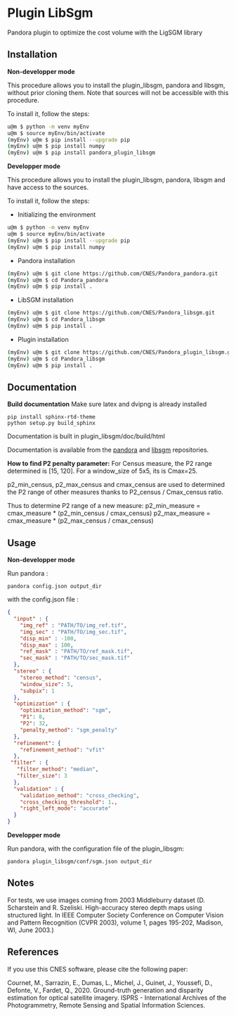 # Plugin LibSgm

Pandora plugin to optimize the cost volume with the LigSGM library

## Installation

**Non-developper mode**

This procedure allows you to install the plugin_libsgm, pandora and libsgm, without prior cloning them. 
Note that sources will not be accessible with this procedure.

To install it, follow the steps:

```sh
u@m $ python -m venv myEnv
u@m $ source myEnv/bin/activate
(myEnv) u@m $ pip install --upgrade pip
(myEnv) u@m $ pip install numpy
(myEnv) u@m $ pip install pandora_plugin_libsgm
```

**Developper mode**

This procedure allows you to install the plugin_libsgm, pandora, libsgm and have access to the sources.

To install it, follow the steps:

- Initializing the environment

```sh
u@m $ python -m venv myEnv
u@m $ source myEnv/bin/activate
(myEnv) u@m $ pip install --upgrade pip
(myEnv) u@m $ pip install numpy
```

- Pandora installation

```sh
(myEnv) u@m $ git clone https://github.com/CNES/Pandora_pandora.git
(myEnv) u@m $ cd Pandora_pandora
(myEnv) u@m $ pip install .
```

- LibSGM installation

```sh
(myEnv) u@m $ git clone https://github.com/CNES/Pandora_libsgm.git
(myEnv) u@m $ cd Pandora_libsgm
(myEnv) u@m $ pip install .
```

- Plugin installation

```sh
(myEnv) u@m $ git clone https://github.com/CNES/Pandora_plugin_libsgm.git
(myEnv) u@m $ cd Pandora_libsgm
(myEnv) u@m $ pip install .
```

## Documentation

**Build documentation**
Make sure  latex and dvipng is already installed

```
pip install sphinx-rtd-theme
python setup.py build_sphinx
```
Documentation is built in plugin_libsgm/doc/build/html 

Documentation is available from the [pandora](https://github.com/CNES/Pandora_pandora) and 
[libsgm](https://github.com/CNES/Pandora_libsgm) repositories.

**How to find P2 penalty parameter:**
For Census measure, the P2 range determined is [15, 120]. For a window_size of 5x5, its is Cmax=25.

p2_min_census, p2_max_census and cmax_census are used to determined the P2 range of other measures
thanks to P2_census / Cmax_census ratio.

Thus to determine P2 range of a new measure:
p2_min_measure = cmax_measure * (p2_min_census / cmax_census)
p2_max_measure = cmax_measure * (p2_max_census / cmax_census)


## Usage

**Non-developper mode**

Run pandora : 

    pandora config.json output_dir

with the config.json file : 

```json
{
  "input" : {
    "img_ref" : "PATH/TO/img_ref.tif",
    "img_sec" : "PATH/TO/img_sec.tif",
    "disp_min" : -100,
    "disp_max" : 100,
    "ref_mask" : "PATH/TO/ref_mask.tif",
    "sec_mask" : "PATH/TO/sec_mask.tif"
  },
  "stereo" : {
    "stereo_method": "census",
    "window_size": 5,
    "subpix": 1
  },
  "optimization" : {
    "optimization_method": "sgm",
    "P1": 8,
    "P2": 32,
    "penalty_method": "sgm_penalty"
  },
  "refinement": {
    "refinement_method": "vfit"
  },
 "filter" : {
   "filter_method": "median",
   "filter_size": 3
  },
  "validation" : {
    "validation_method": "cross_checking",
    "cross_checking_threshold": 1.,
    "right_left_mode": "accurate"
  }
}
```

**Developper mode**

Run pandora, with the configuration file of the plugin_libsgm:

    pandora plugin_libsgm/conf/sgm.json output_dir


## Notes

For tests, we use images coming from 2003 Middleburry dataset 
(D. Scharstein and R. Szeliski. High-accuracy stereo depth maps using structured light.
In IEEE Computer Society Conference on Computer Vision and Pattern Recognition (CVPR 2003), 
volume 1, pages 195-202, Madison, WI, June 2003.)


## References

If you use this CNES software, please cite the following paper: 

Cournet, M., Sarrazin, E., Dumas, L., Michel, J., Guinet, J., Youssefi, D., Defonte, V., Fardet, Q., 2020. 
Ground-truth generation and disparity estimation for optical satellite imagery.
ISPRS - International Archives of the Photogrammetry, Remote Sensing and Spatial Information Sciences.

